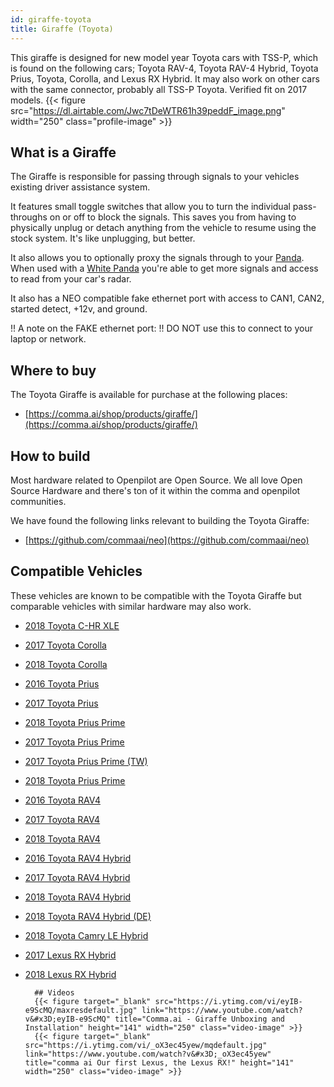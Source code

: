 ```yaml
---
id: giraffe-toyota
title: Giraffe (Toyota)
---
```


This giraffe is designed for new model year Toyota cars with TSS-P, which is found on the following cars;  Toyota RAV-4, Toyota RAV-4 Hybrid, Toyota Prius, Toyota, Corolla, and Lexus RX Hybrid. It may also work on other cars with the same connector, probably all TSS-P Toyota. Verified fit on 2017 models.
{{< figure src="https://dl.airtable.com/Jwc7tDeWTR61h39peddF_image.png" width="250" class="profile-image" >}}

## What is a Giraffe
The Giraffe is responsible for passing through signals to your vehicles existing driver assistance system. 

It features small toggle switches that allow you to turn the individual pass-throughs on or off to block the signals.  This saves you from having to physically unplug or detach anything from the vehicle to resume using the stock system. It&#x27;s like unplugging, but better. 

It also allows you to optionally proxy the signals through to your [Panda](/hardware/panda/).  When used with a [White Panda](/hardware/panda/panda-white/) you&#x27;re able to get more signals and access to read from your car&#x27;s radar.

It also has a NEO compatible fake ethernet port with access to CAN1, CAN2, started detect, +12v, and ground.

!! A note on the FAKE ethernet port:
!! DO NOT use this to connect to your laptop or network.


## Where to buy

The Toyota Giraffe is available for purchase at the following places:

* [https://comma.ai/shop/products/giraffe/](https://comma.ai/shop/products/giraffe/)


## How to build

Most hardware related to Openpilot are Open Source.
We all love Open Source Hardware and there's ton of it within the comma and openpilot communities.

We have found the following links relevant to building the Toyota Giraffe:

* [https://github.com/commaai/neo](https://github.com/commaai/neo)

## Compatible Vehicles

These vehicles are known to be compatible with the Toyota Giraffe but comparable vehicles with similar hardware may also work.

* [2018 Toyota C-HR XLE](./toyota/giraffe-toyota/2018-toyota-c-hr-xle.md)
* [2017 Toyota Corolla](./toyota/giraffe-toyota/2017-toyota-corolla.md)
* [2018 Toyota Corolla](./toyota/giraffe-toyota/2018-toyota-corolla.md)
* [2016 Toyota Prius](./toyota/giraffe-toyota/2016-toyota-prius.md)
* [2017 Toyota Prius](./toyota/giraffe-toyota/2017-toyota-prius.md)
* [2018 Toyota Prius Prime](./toyota/giraffe-toyota/2018-toyota-prius-prime.md)
* [2017 Toyota Prius Prime](./toyota/giraffe-toyota/2017-toyota-prius-prime.md)
* [2017 Toyota Prius Prime (TW)](./toyota/giraffe-toyota/2017-toyota-prius-prime-tw.md)
* [2018 Toyota Prius Prime](./toyota/giraffe-toyota/2018-toyota-prius-prime.md)
* [2016 Toyota RAV4](./toyota/giraffe-toyota/2016-toyota-rav4.md)
* [2017 Toyota RAV4](./toyota/giraffe-toyota/2017-toyota-rav4.md)
* [2018 Toyota RAV4](./toyota/giraffe-toyota/2018-toyota-rav4.md)
* [2016 Toyota RAV4 Hybrid](./toyota/giraffe-toyota/2016-toyota-rav4-hybrid.md)
* [2017 Toyota RAV4 Hybrid](./toyota/giraffe-toyota/2017-toyota-rav4-hybrid.md)
* [2018 Toyota RAV4 Hybrid](./toyota/giraffe-toyota/2018-toyota-rav4-hybrid.md)
* [2018 Toyota RAV4 Hybrid (DE)](./toyota/giraffe-toyota/2018-toyota-rav4-hybrid-de.md)
* [2018 Toyota Camry LE Hybrid](./toyota/giraffe-toyota/2018-toyota-camry-le-hybrid.md)
* [2017 Lexus RX Hybrid](./lexus/giraffe-toyota/2017-lexus-rx-hybrid.md)
* [2018 Lexus RX Hybrid](./lexus/giraffe-toyota/2018-lexus-rx-hybrid.md)



        ## Videos
        {{< figure target="_blank" src="https://i.ytimg.com/vi/eyIB-e9ScMQ/maxresdefault.jpg" link="https://www.youtube.com/watch?v&#x3D;eyIB-e9ScMQ" title="Comma.ai - Giraffe Unboxing and Installation" height="141" width="250" class="video-image" >}}
        {{< figure target="_blank" src="https://i.ytimg.com/vi/_oX3ec45yew/mqdefault.jpg" link="https://www.youtube.com/watch?v&#x3D;_oX3ec45yew" title="comma ai Our first Lexus, the Lexus RX!" height="141" width="250" class="video-image" >}}
      
